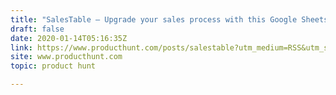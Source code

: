 ```yaml
---
title: "SalesTable — Upgrade your sales process with this Google Sheets based CRM"
draft: false
date: 2020-01-14T05:16:35Z
link: https://www.producthunt.com/posts/salestable?utm_medium=RSS&utm_source=hune
site: www.producthunt.com
topic: product hunt  

---
```

